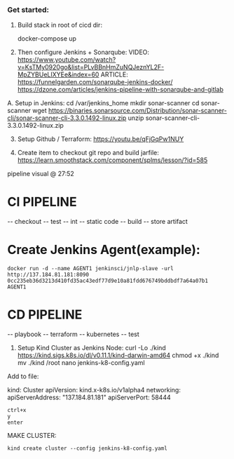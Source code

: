 ### Get started:
1. Build stack in root of cicd dir:

    docker-compose up

2. Then configure Jenkins + Sonarqube:
VIDEO:
https://www.youtube.com/watch?v=KsTMy0920go&list=PLvBBnHmZuNQJeznYL2F-MpZYBUeLIXYEe&index=60
ARTICLE:
https://funnelgarden.com/sonarqube-jenkins-docker/
https://dzone.com/articles/jenkins-pipeline-with-sonarqube-and-gitlab

A. Setup in Jenkins:
    cd /var/jenkins_home
    mkdir sonar-scanner
    cd sonar-scanner
    wget https://binaries.sonarsource.com/Distribution/sonar-scanner-cli/sonar-scanner-cli-3.3.0.1492-linux.zip
    unzip sonar-scanner-cli-3.3.0.1492-linux.zip


3. Setup Github / Terraform:
https://youtu.be/qFjGqPw1NUY

4. Create item to checkout git repo and build jarfile:
https://learn.smoothstack.com/component/splms/lesson/?id=585

pipeline visual @ 27:52

# CI PIPELINE
-- checkout
-- test
-- int
-- static code
-- build
-- store artifact

# Create Jenkins Agent(example):

    docker run -d --name AGENT1 jenkinsci/jnlp-slave -url http://137.184.81.181:8090 0cc235eb36d3213d410fd35ac43edf77d9e10a81fdd676749bddbdf7a64a07b1 AGENT1

# CD PIPELINE
-- playbook
-- terraform
-- kubernetes
-- test

1. Setup Kind Cluster as Jenkins Node:
    curl -Lo ./kind https://kind.sigs.k8s.io/dl/v0.11.1/kind-darwin-amd64
    chmod +x ./kind
    mv ./kind /root
    nano jenkins-k8-config.yaml

Add to file: 

kind: Cluster
apiVersion: kind.x-k8s.io/v1alpha4
networking:
  apiServerAddress: "137.184.81.181"
  apiServerPort: 58444

    ctrl+x
    y
    enter

MAKE CLUSTER:

    kind create cluster --config jenkins-k8-config.yaml